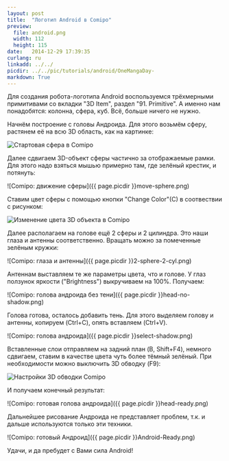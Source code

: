 ```yaml
---
layout: post
title:  "Логотип Android в Comipo"
preview: 
  file: android.png
  width: 112
  height: 115
date:   2014-12-29 17:39:35
curlang: ru
linkadd: ../../
picdir: ../../pic/tutorials/android/OneMangaDay-
markdown: True
---
```


Для создания робота-логотипа Android воспользуемся трёхмерными примитивами со вкладки "3D Item", раздел "91. Primitive". А именно нам понадобятся: колонна, сфера, куб. Всё, больше ничего не нужно. 

Начнём построение с головы Андроида. Для этого возьмём сферу, растянем её на всю 3D область, как на картинке:

<img src="{{ page.picdir }}start-sphere.png" alt="Стартовая сфера в Comipo" class="imgshad">

Далее сдвигаем 3D-объект сферы частично за отображаемые рамки. Для этого надо взяться мышью примерно там, где зелёный крестик, и потянуть:

![Comipo: движение сферы]({{ page.picdir }}move-sphere.png)

Ставим цвет сферы с помощью кнопки "Change Color"(C) в соотвествии с рисунком:

<img src="{{ page.picdir }}change-color.png" alt="Изменение цвета 3D объекта в Comipo" class="imgshad">

Далее располагаем на голове ещё 2 сферы и 2 цилиндра. Это наши глаза и антенны соответственно. Вращать можно за помеченные зелёным кружки:

![Comipo: глаза и антенны]({{ page.picdir }}2-sphere-2-cyl.png)

Антеннам выставляем те же параметры цвета, что и голове. У глаз ползунок яркости ("Brightness") выкручиваем на 100%. Получаем:

![Comipo: голова андроида без тени]({{ page.picdir }}head-no-shadow.png)

Голова готова, осталось добавить тень. Для этого выделяем голову и антенны, копируем (Ctrl+C), опять вставляем (Ctrl+V).

![Comipo: голова андроида]({{ page.picdir }}select-shadow.png)

Вставленные слои отправляем на задний план (B, Shift+F4), немного сдвигаем, ставим в качестве цвета чуть более тёмный зелёный. При необходимости можно выключить 3D обводку (F9):

<img src="{{ page.picdir }}3d-outline.png" alt="Настройки 3D обводки Comipo" class="imgshad">

И получаем конечный результат:

![Comipo: готовая голова андроида]({{ page.picdir }}head-ready.png)

Дальнейшее рисование Андроида не представляет проблем, т.к. и дальше используются только эти техники. 

![Comipo: готовый Андроид]({{ page.picdir }}Android-Ready.png)

Удачи, и да пребудет с Вами сила Android!
